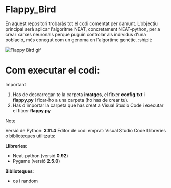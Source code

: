 # Flappy_Bird

En aquest repositori trobaràs tot el codi comentat per damunt. L'objectiu principal serà aplicar l'algoritme NEAT, concretament NEAT-python, per a crear xarxes neuronals perquè puguin controlar als individus d'una població, més conegut com un genoma en l'algortime genètic. :shipit:

![Flappy Bird gif](https://github.com/dtoscar24/Flappy_Bird/assets/139642210/59051e24-7bca-4c76-a6d1-6056c7856b2d)

# Com executar el codi:

> [!IMPORTANT]
> 1. Has de descarregar-te la carpeta **imatges**, el fitxer **config.txt** i **flappy.py** i ficar-ho a una carpeta (ho has de crear tu).
> 2. Has d'importar la carpeta que has creat a Visual Studio Code i executar el fitxer **flappy.py**

> [!NOTE]
> Versió de Python: **3.11.4**
> Editor de codi emprat: Visual Studio Code
> Llibreries o biblioteques utilitzats:
> 
> **Llibreries**:
> - Neat-python (versió **0.92**)
> - Pygame (versió **2.5.0**)
>   
> **Biblioteques**:
> - os i random
